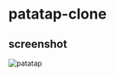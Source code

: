 # patatap-clone

## screenshot
![patatap](https://github.com/codebosss/patatap-clone/blob/master/image.png)
